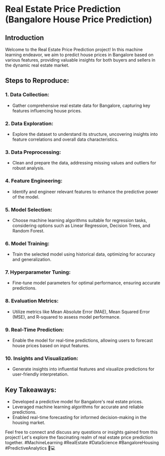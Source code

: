 # Real Estate Price Prediction (Bangalore House Price Prediction)

## Introduction
Welcome to the Real Estate Price Prediction project! In this machine learning endeavor, we aim to predict house prices in Bangalore based on various features, providing valuable insights for both buyers and sellers in the dynamic real estate market.

## Steps to Reproduce:

### 1. Data Collection:
- Gather comprehensive real estate data for Bangalore, capturing key features influencing house prices.

### 2. Data Exploration:
- Explore the dataset to understand its structure, uncovering insights into feature correlations and overall data characteristics.

### 3. Data Preprocessing:
- Clean and prepare the data, addressing missing values and outliers for robust analysis.

### 4. Feature Engineering:
- Identify and engineer relevant features to enhance the predictive power of the model.

### 5. Model Selection:
- Choose machine learning algorithms suitable for regression tasks, considering options such as Linear Regression, Decision Trees, and Random Forest.

### 6. Model Training:
- Train the selected model using historical data, optimizing for accuracy and generalization.

### 7. Hyperparameter Tuning:
- Fine-tune model parameters for optimal performance, ensuring accurate predictions.

### 8. Evaluation Metrics:
- Utilize metrics like Mean Absolute Error (MAE), Mean Squared Error (MSE), and R-squared to assess model performance.

### 9. Real-Time Prediction:
- Enable the model for real-time predictions, allowing users to forecast house prices based on input features.

### 10. Insights and Visualization:
- Generate insights into influential features and visualize predictions for user-friendly interpretation.

## Key Takeaways:
- Developed a predictive model for Bangalore's real estate prices.
- Leveraged machine learning algorithms for accurate and reliable predictions.
- Enabled real-time forecasting for informed decision-making in the housing market.

Feel free to connect and discuss any questions or insights gained from this project! Let's explore the fascinating realm of real estate price prediction together. #MachineLearning #RealEstate #DataScience #BangaloreHousing #PredictiveAnalytics 🏡💻
